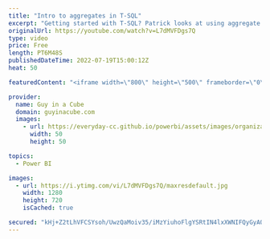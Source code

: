 ```yaml
---
title: "Intro to aggregates in T-SQL"
excerpt: "Getting started with T-SQL? Patrick looks at using aggregate functions within your statements to help get the right results. If you are just starting with T-SQL in either Azure SQL Database or Azure Synapse Analytics, this is for you!  Transact-SQL Reference (Database Engine) https://docs.microsoft.com/sql/t-sql/language-reference?view=sql-server-ver16"
originalUrl: https://youtube.com/watch?v=L7dMVFDgs7Q
type: video
price: Free
length: PT6M48S
publishedDateTime: 2022-07-19T15:00:12Z
heat: 50

featuredContent: "<iframe width=\"800\" height=\"500\" frameborder=\"0\" src=\"https://www.youtube.com/embed/L7dMVFDgs7Q\" allow=\"accelerometer; autoplay; encrypted-media; gyroscope; picture-in-picture\" allowfullscreen></iframe>"

provider:
  name: Guy in a Cube
  domain: guyinacube.com
  images:
    - url: https://everyday-cc.github.io/powerbi/assets/images/organizations/guyinacube.com-50x50.jpg
      width: 50
      height: 50

topics:
  - Power BI

images:
  - url: https://i.ytimg.com/vi/L7dMVFDgs7Q/maxresdefault.jpg
    width: 1280
    height: 720
    isCached: true

secured: "kHj+Z2tLhVFCSYsoh/UwzQaMoiv35/iMzYiuhoFlgYSRtIN4lxXWNIFQyGyAQzsrIB7/5ywTlusgIhBJ1OhJPHQ3aMOXOhWqwvhgMF8jPnyxhZXIiAl6mwZqk8mu6kqXIGXaIVTFT8uaOpbvPh9ong9F9OHwHLFYxos42teNAGEw3BKXi8xOxa0cXRSXFj8y4jAYpc61KPKhk58TyyXsApRQzrVAbu5BNCBIF4SQLENLZ8VHMsfYn72o+xbgUtTlgWrGxJTZc3i9mdXXx5lClmHWJssIy7hfVFyVyhutpOlo+YD/DchLd+ivB6zQ3HbQFgV2wWo7ON/NnVB4DgV5iIBLbPEpk2dvnOZbdd389CXIRhXBtOWGLQApwXH8g7sW/1kjVsLz6uEhe/iRda3x/8Xg3xUOXAOpCH8CmZuHGJQ=;KipPMmVEsuE4yA3tzaGQow=="
---
```


